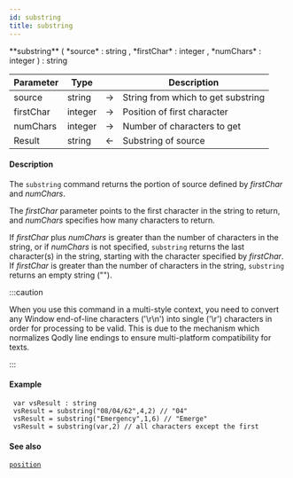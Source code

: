 ```yaml
---
id: substring
title: substring
---
```


<!-- REF #_command_.substring.Syntax -->**substring** ( *source* : string , *firstChar* : integer , *numChars* : integer ) : string <!-- END REF -->


<!-- REF #_command_.substring.Params -->
|Parameter|Type||Description|
|---------|--- |:---:|------|
|source|string|&#8594;|String from which to get substring|
|firstChar|integer|&#8594;|Position of first character|
|numChars|integer|&#8594;|Number of characters to get|
|Result|string|&#8592;|Substring of source|
<!-- END REF -->

#### Description

The `substring` command <!-- REF #_command_.substring.Summary -->returns the portion of source defined by *firstChar* and *numChars*<!-- END REF -->.

The *firstChar* parameter points to the first character in the string to return, and *numChars* specifies how many characters to return.

If *firstChar* plus *numChars* is greater than the number of characters in the string, or if *numChars* is not specified, `substring` returns the last character(s) in the string, starting with the character specified by *firstChar*. If *firstChar* is greater than the number of characters in the string, `substring` returns an empty string ("").

:::caution

When you use this command in a multi-style context, you need to convert any Window end-of-line characters ('\r\n') into single ('\r') characters in order for processing to be valid. This is due to the mechanism which normalizes Qodly line endings to ensure multi-platform compatibility for texts.

:::

#### Example

```qs
 var vsResult : string
 vsResult = substring("08/04/62",4,2) // "04"
 vsResult = substring("Emergency",1,6) // "Emerge"
 vsResult = substring(var,2) // all characters except the first
```


#### See also

[`position`](position.md)
